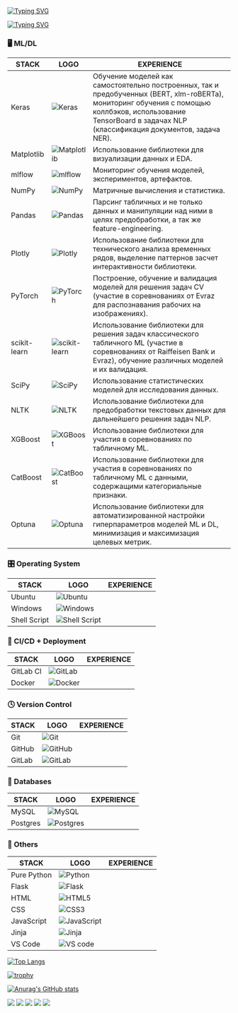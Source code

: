 [![Typing SVG](https://readme-typing-svg.herokuapp.com?font=Fira+Code&pause=1000&random=false&width=1000&lines=Welcome+to+my+dev-page!+I'm+Pavel+-+DS+and+ML+specialist)](https://git.io/typing-svg)

[![Typing SVG](https://readme-typing-svg.herokuapp.com?font=Fira+Code&pause=1000&color=9231F7&random=false&width=650&lines=Here's+is+my+stack+sorted+by+relevancy)](https://git.io/typing-svg)

<h3 id="-mldl">🖥️ ML/DL</h3>

| STACK        | LOGO                                                                                                                            | EXPERIENCE |
|--------------|---------------------------------------------------------------------------------------------------------------------------------|------------|
| Keras        | ![Keras](https://img.shields.io/badge/Keras-%23D00000.svg?style=for-the-badge&logo=Keras&logoColor=white)                       | Обучение моделей как самостоятельно построенных, так и предобученных (BERT, xlm-roBERTa), мониторинг обучения с помощью коллбэков, использование TensorBoard в задачах NLP (классификация документов, задача NER).             |
| Matplotlib   | ![Matplotlib](https://img.shields.io/badge/Matplotlib-%23ffffff.svg?style=for-the-badge&logo=Matplotlib&logoColor=black)        | Использование библиотеки для визуализации данных и EDA.            |
| mlflow       | ![mlflow](https://img.shields.io/badge/mlflow-%23d9ead3.svg?style=for-the-badge&logo=numpy&logoColor=blue)                      | Мониторинг обучения моделей, экспериментов, артефактов.           |
| NumPy        | ![NumPy](https://img.shields.io/badge/numpy-%23013243.svg?style=for-the-badge&logo=numpy&logoColor=white)                       | Матричные вычисления и статистика.           |
| Pandas       | ![Pandas](https://img.shields.io/badge/pandas-%23150458.svg?style=for-the-badge&logo=pandas&logoColor=white)                    | Парсинг табличных и не только данных и манипуляции над ними в целях предобработки, а так же feature-engineering.            |
| Plotly       | ![Plotly](https://img.shields.io/badge/Plotly-%233F4F75.svg?style=for-the-badge&logo=plotly&logoColor=white)                    | Использование библиотеки для технического анализа временных рядов, выделение паттернов засчет интерактивности библиотеки.           |
| PyTorch      | ![PyTorch](https://img.shields.io/badge/PyTorch-%23EE4C2C.svg?style=for-the-badge&logo=PyTorch&logoColor=white)                 | Построение, обучение и валидация моделей для решения задач CV (участие в соревнованиях от Evraz для распознавания рабочих на изображениях).           |
| scikit-learn | ![scikit-learn](https://img.shields.io/badge/scikit--learn-%23F7931E.svg?style=for-the-badge&logo=scikit-learn&logoColor=white) | Использование библиотеки для решения задач классического табличного ML (участие в соревнованиях от Raiffeisen Bank и Evraz), обучение различных моделей и их валидация.           |
| SciPy        | ![SciPy](https://img.shields.io/badge/SciPy-%230C55A5.svg?style=for-the-badge&logo=scipy&logoColor=%white)                      | Использование статистических моделей для исследования данных.           |
| NLTK         | ![NLTK](https://www.educba.com/academy/wp-content/uploads/2019/08/NLTK.png)                                                     | Использование библиотеки для предобработки текстовых данных для дальнейшего решения задач NLP.            |
| XGBoost      | ![XGBoost](https://upload.wikimedia.org/wikipedia/commons/6/69/XGBoost_logo.png?20190625122704)                                                                    | Использование библиотеки для участия в соревнованиях по табличному ML.            |
| CatBoost     | ![CatBoost](https://avatars.mds.yandex.net/get-entity_search/5503081/551872784/S122x122Fit_2x)                                  | Использование библиотеки для участия в соревнованиях по табличному ML с данными, содержащими категориальные признаки.           |
| Optuna       | ![Optuna](https://optuna.org/assets/img/optuna-logo.png)   | Использование библиотеки для автоматизированной настройки гиперпараметров моделей ML и DL, минимизация и максимизация целевых метрик. |


<h3 id="-os"> 🎛️ Operating System </h3>

| STACK        | LOGO                                                                                                                       | EXPERIENCE |
|--------------|----------------------------------------------------------------------------------------------------------------------------|------------|
| Ubuntu       | ![Ubuntu](https://img.shields.io/badge/Ubuntu-E95420?style=for-the-badge&logo=ubuntu&logoColor=white)                      |            |
| Windows      | ![Windows](https://img.shields.io/badge/Windows-0078D6?style=for-the-badge&logo=windows&logoColor=white)                   |            |
| Shell Script | ![Shell Script](https://img.shields.io/badge/shell_script-%23121011.svg?style=for-the-badge&logo=gnu-bash&logoColor=white) |            |

<h3 id="-ci"> 🔬 CI/CD + Deployment </h3>

| STACK     | LOGO                                                                                                         | EXPERIENCE |
|-----------|--------------------------------------------------------------------------------------------------------------|------------|
| GitLab CI | ![GitLab](https://img.shields.io/badge/gitlab-%23181717.svg?style=for-the-badge&logo=gitlab&logoColor=white) |            |
| Docker    | ![Docker](https://img.shields.io/badge/docker-%230db7ed.svg?style=for-the-badge&logo=docker&logoColor=white) |            |

<h3 id="-git"> 🕓 Version Control </h3>

| STACK  | LOGO                                                                                                         | EXPERIENCE |
|--------|--------------------------------------------------------------------------------------------------------------|------------|
| Git    | ![Git](https://img.shields.io/badge/git-%23F05033.svg?style=for-the-badge&logo=git&logoColor=white)          |            |
| GitHub | ![GitHub](https://img.shields.io/badge/github-%23121011.svg?style=for-the-badge&logo=github&logoColor=white) |            |
| GitLab | ![GitLab](https://img.shields.io/badge/gitlab-%23181717.svg?style=for-the-badge&logo=gitlab&logoColor=white) |            |

<h3 id="-db"> 💾 Databases </h3>

| STACK    | LOGO                                                                                                                 | EXPERIENCE |
|----------|----------------------------------------------------------------------------------------------------------------------|------------|
| MySQL    | ![MySQL](https://img.shields.io/badge/mysql-%2300f.svg?style=for-the-badge&logo=mysql&logoColor=white)               |            |
| Postgres | ![Postgres](https://img.shields.io/badge/postgres-%23316192.svg?style=for-the-badge&logo=postgresql&logoColor=white) |            |

<h3 id="-db"> 🥅 Others </h3>

| STACK       | LOGO                                                                                                                                   | EXPERIENCE |
|-------------|----------------------------------------------------------------------------------------------------------------------------------------|------------|
| Pure Python | ![Python](https://img.shields.io/badge/python-3670A0?style=for-the-badge&logo=python&logoColor=ffdd54)                                 |            |
| Flask       | ![Flask](https://img.shields.io/badge/flask-%23000.svg?style=for-the-badge&logo=flask&logoColor=white)                                 |            |
| HTML        | ![HTML5](https://img.shields.io/badge/html5-%23E34F26.svg?style=for-the-badge&logo=html5&logoColor=white)                              |            |
| CSS         | ![CSS3](https://img.shields.io/badge/css3-%231572B6.svg?style=for-the-badge&logo=css3&logoColor=white)                                 |            |
| JavaScript  | ![JavaScript](https://img.shields.io/badge/javascript-%23323330.svg?style=for-the-badge&logo=javascript&logoColor=%23F7DF1E)           |            |
| Jinja       | ![Jinja](https://img.shields.io/badge/jinja-white.svg?style=for-the-badge&logo=jinja&logoColor=black)                                  |            |
| VS Code     | ![VS code](https://img.shields.io/badge/Visual%20Studio%20Code-0078d7.svg?style=for-the-badge&logo=visual-studio-code&logoColor=white) |            |

[![Top Langs](https://github-readme-stats.vercel.app/api/top-langs/?username=lomovtsevp&layout=compact)](https://github.com/anuraghazra/github-readme-stats)

[![trophy](https://github-profile-trophy.vercel.app/?username=lomovtsevp)](https://github.com/ryo-ma/github-profile-trophy)

[![Anurag's GitHub stats](https://github-readme-stats.vercel.app/api?username=lomovtsevp)](https://github.com/anuraghazra/github-readme-stats)

![](https://github-profile-summary-cards.vercel.app/api/cards/profile-details?username=lomovtsevp&theme=solarized_dark)
![](https://github-profile-summary-cards.vercel.app/api/cards/most-commit-language?username=lomovtsevp&theme=solarized_dark)
![](https://github-profile-summary-cards.vercel.app/api/cards/repos-per-language?username=lomovtsevp&theme=solarized_dark)
![](https://github-profile-summary-cards.vercel.app/api/cards/stats?username=lomovtsevp&theme=solarized_dark)
![](https://github-profile-summary-cards.vercel.app/api/cards/productive-time?username=lomovtsevp&theme=solarized_dark)

